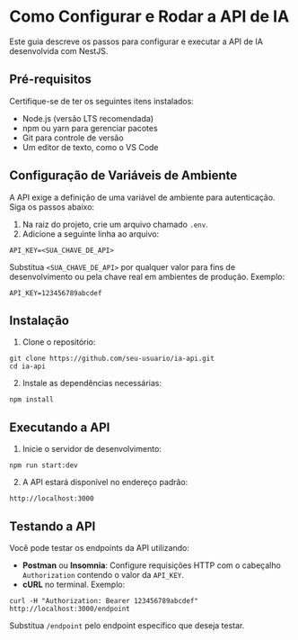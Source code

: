 # Como Configurar e Rodar a API de IA

Este guia descreve os passos para configurar e executar a API de IA desenvolvida com NestJS. 

## Pré-requisitos

Certifique-se de ter os seguintes itens instalados:

- Node.js (versão LTS recomendada)
- npm ou yarn para gerenciar pacotes
- Git para controle de versão
- Um editor de texto, como o VS Code

## Configuração de Variáveis de Ambiente

A API exige a definição de uma variável de ambiente para autenticação. Siga os passos abaixo:

1. Na raiz do projeto, crie um arquivo chamado `.env`.
2. Adicione a seguinte linha ao arquivo:

```
API_KEY=<SUA_CHAVE_DE_API>
```

Substitua `<SUA_CHAVE_DE_API>` por qualquer valor para fins de desenvolvimento ou pela chave real em ambientes de produção. Exemplo:

```
API_KEY=123456789abcdef
```

## Instalação

1. Clone o repositório:

```
git clone https://github.com/seu-usuario/ia-api.git
cd ia-api
```

2. Instale as dependências necessárias:

```
npm install
```

## Executando a API

1. Inicie o servidor de desenvolvimento:

```
npm run start:dev
```

2. A API estará disponível no endereço padrão:

```
http://localhost:3000
```

## Testando a API

Você pode testar os endpoints da API utilizando:

- **Postman** ou **Insomnia**: Configure requisições HTTP com o cabeçalho `Authorization` contendo o valor da `API_KEY`.
- **cURL** no terminal. Exemplo:

```
curl -H "Authorization: Bearer 123456789abcdef" http://localhost:3000/endpoint
```

Substitua `/endpoint` pelo endpoint específico que deseja testar.